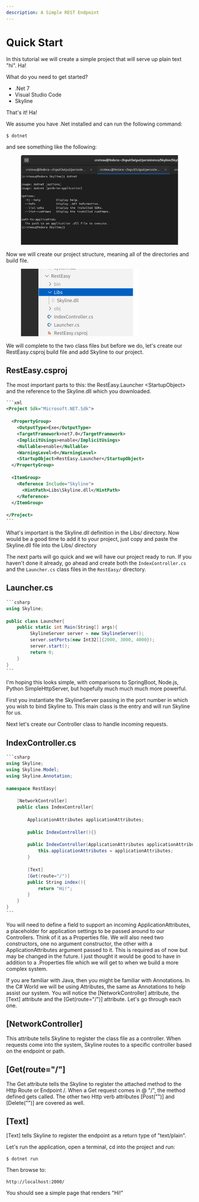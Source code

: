 ```yaml
---
description: A Simple REST Endpoint
---
```


# Quick Start

In this tutorial we will create a simple project that will serve up plain text "hi". Ha!

What do you need to get started?&#x20;

* .Net 7
* Visual Studio Code
* Skyline

That's it! Ha!

We assume you have .Net installed and can run the following command:&#x20;

`$ dotnet`&#x20;

and see something like the following:

<figure><img src=".gitbook/assets/dotnet.png" alt=""><figcaption></figcaption></figure>

Now we will create our project structure, meaning all of the directories and build file.



<figure><img src=".gitbook/assets/Screenshot from 2023-04-15 08-49-58.png" alt=""><figcaption></figcaption></figure>



We will complete to the two class files but before we do, let's create our RestEasy.csproj build file and add Skyline to our project.

## RestEasy.csproj

The most important parts to this: the RestEasy.Launcher \<StartupObject> and the reference to the Skyline.dll which you downloaded.

````xml
```xml
<Project Sdk="Microsoft.NET.Sdk">

  <PropertyGroup>
    <OutputType>Exe</OutputType>
    <TargetFramework>net7.0</TargetFramework>
    <ImplicitUsings>enable</ImplicitUsings>
    <Nullable>enable</Nullable>
    <WarningLevel>0</WarningLevel>
    <StartupObject>RestEasy.Launcher</StartupObject>
  </PropertyGroup>

  <ItemGroup>
    <Reference Include="Skyline">
      <HintPath>Libs\Skyline.dll</HintPath>
    </Reference>
  </ItemGroup>

</Project>
```
````

What's important is the Skyline.dll definition in the Libs/ directory. Now would be a good time to add it to your project, just copy and paste the Skyline.dll file into the Libs/ directory

The next parts will go quick and we will have our project ready to run. If you haven't done it already, go ahead and create both the `IndexController.cs` and the `Launcher.cs` class files in the `RestEasy/` directory.

## Launcher.cs

````csharp
```csharp
using Skyline;

public class Launcher{
    public static int Main(String[] args){
         SkylineServer server = new SkylineServer();
         server.setPorts(new Int32[]{2000, 3000, 4000});
         server.start();
         return 0;
    }
}
```
````

I'm hoping this looks simple, with comparisons to SpringBoot, Node.js, Python SimpleHttpServer, but hopefully much much much more powerful.

First you instantiate the SkylineServer passing in the port number in which you wish to bind Skyline to. This main class is the entry and will run Skyline for us.

Next let's create our Controller class to handle incoming requests.

## IndexController.cs

````csharp
```csharp
using Skyline;
using Skyline.Model;
using Skyline.Annotation;

namespace RestEasy{

    [NetworkController]
    public class IndexController{
        
        ApplicationAttributes applicationAttributes;

        public IndexController(){}

        public IndexController(ApplicationAttributes applicationAttributes){
            this.applicationAttributes = applicationAttributes;
        }

        [Text]
        [Get(route="/")]
        public String index(){
            return "Hi!";
        }
    }
}
```
````

You will need to define a field to support an incoming ApplicationAttributes, a placeholder for application settings to be passed around to our Controllers. Think of it as a Properties file. We will also need two constructors, one no argument constructor, the other with a ApplicationAttributes argument passed to it. This is required as of now but may be changed in the future. I just thought it would be good to have in addition to a .Properties file which we will get to when we build a more complex system.

If you are familiar with Java, then you might be familiar with Annotations. In the C# World we will be using Attributes, the same as Annotations to help assist our system. You will notice the \[NetworkController] attribute, the \[Text] attribute and the \[Get(route="/")] attribute. Let's go through each one.

## \[NetworkController]

This attribute tells Skyline to register the class file as a controller. When requests come into the system, Skyline routes to a specific controller based on the endpoint or path.

## \[Get(route="/"]

The Get attribute tells the Skyline to register the attached method to the Http Route or Endpoint /. When a Get request comes in @ "/", the method defined gets called. The other two Http verb attributes \[Post("")] and \[Delete("")] are covered as well.&#x20;

## &#x20;\[Text]&#x20;

\[Text] tells Skyline to register the endpoint as a return type of "text/plain".&#x20;

Let's run the application, open a terminal, cd into the project and run:

`$ dotnet run`

&#x20;Then browse to:

`http://localhost:2000/`

You should see a simple page that renders "Hi!"

&#x20;

